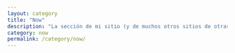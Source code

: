 ```yaml
---
layout: category
title: "Now"
description: "La sección de mi sitio (y de muchos otros sitios de otras personas) es una forma de compartir información actualizada sobre lo que estoy haciendo y viviendo en ese momento."
category: now
permalink: /category/now/
---
```

